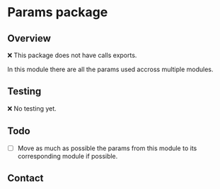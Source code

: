 # Params package

## Overview

❌ This package does not have calls exports.

In this module there are all the params used accross multiple modules.

## Testing

❌ No testing yet.

## Todo

- [ ] Move as much as possible the params from this module to its corresponding module if possible.

## Contact
